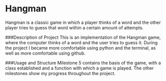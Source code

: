 # Hangman
Hangman is a classic game in which a player thinks of a word and the other player tries to guess that word within a certain amount of attempts.

###Description of Project
This is an implementation of the Hangman game, where the computer thinks of a word and the user tries to guess it. During the project I became more comfortable using python and the terminal, as well as more comfortable using github. 

###Usage and Structure
Milestone 5 contains the basis of the game, with a class established and a function with which a game is played. The other milestones show my progress throughout the project. 
